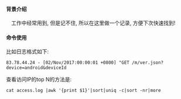#### 背景介绍

&emsp;工作中经常用到, 但是记不住, 所以在这里做一个记录, 方便下次快速找到!

#### 命令使用

比如日志格式如下:

```
83.78.44.24 - [02/Nov/2017:00:00:01 +0800] "GET /m/ver.json?device=android&deviceId
```

查看访问IP的top N的方法是:

```
cat access.log |awk '{print $1}'|sort|uniq -c|sort -nr|more
```